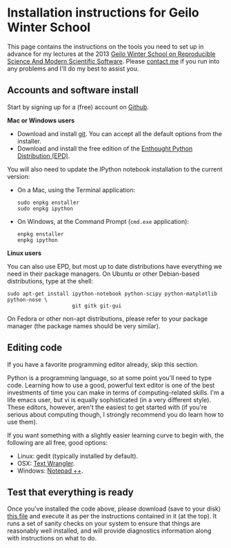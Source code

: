 # Installation instructions for Geilo Winter School

This page contains the instructions on the tools you need to set up in
advance for my lectures at the 2013 [Geilo Winter School on Reproducible
Science And Modern Scientific
Software](http://www.sintef.no/Projectweb/eVITA/Winter-Schools/2013).
Please [contact me](Fernando.Perez@berkeley.edu) if you run into any
problems and I\'ll do my best to assist you.

## Accounts and software install

Start by signing up for a (free) account on [Github](http://github.com).

**Mac or Windows users**

- Download and install [git](http://git-scm.com/downloads). You can
  accept all the default options from the installer.
- Download and install the free edition of the [Enthought Python
  Distribution (EPD)](https://www.enthought.com/products/epd_free.php).

You will also need to update the IPython notebook installation to the
current version:

- On a Mac, using the Terminal application:

      sudo enpkg enstaller
      sudo enpkg ipython

- On Windows, at the Command Prompt (`cmd.exe` application):

      enpkg enstaller
      enpkg ipython

**Linux users**

You can also use EPD, but most up to date distributions have everything
we need in their package managers. On Ubuntu or other Debian-based
distributions, type at the shell:

    sudo apt-get install ipython-notebook python-scipy python-matplotlib python-nose \
                         git gitk git-gui

On Fedora or other non-apt distributions, please refer to your package
manager (the package names should be very similar).

## Editing code

If you have a favorite programming editor already, skip this section.

Python is a programming language, so at some point you\'ll need to type
code. Learning how to use a good, powerful text editor is one of the
best investments of time you can make in terms of computing-related
skills. I\'m a life emacs user, but vi is equally sophisticated (in a
very different style). These editors, however, aren\'t the easiest to
get started with (if you\'re serious about computing though, I strongly
recommend you do learn how to use them).

If you want something with a slightly easier learning curve to begin
with, the following are all free, good options:

- Linux: gedit (typically installed by default).
- OSX: [Text Wrangler](http://www.barebones.com/products/textwrangler).
- Windows: [Notepad ++](http://notepad-plus-plus.org).

## Test that everything is ready

Once you\'ve installed the code above, please download (save to your
disk) [this file](workshop_checklist.py) and execute it as per the
instructions contained in it (at the top). It runs a set of sanity
checks on your system to ensure that things are reasonably well
installed, and will provide diagnostics information along with
instructions on what to do.
